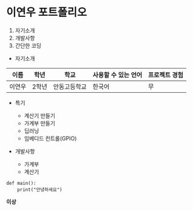 # 이연우 포트폴리오

1. 자기소개
2. 개발사항
3. 간단한 코딩

* 자기소개

이름|학년|학교|사용할 수 있는 언어|프로젝트 경험
---|---|---|---|---|
이연우|2학년|안동고등학교|한국어|무

* 특기
  - 계산기 만들기
  - 가계부 만들기
  - 딥러닝
  - 임베디드 컨트롤(GPIO)

* 개발사항
  * 가계부
  * 계산기

```pyhton
def main():
    print("안녕하세요")
```

**이상**